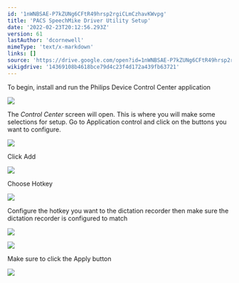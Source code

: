 ```yaml
---
id: '1nWNBSAE-P7kZUNg6CFtR49hrsp2rgiCLmCzhavKWvpg'
title: 'PACS SpeechMike Driver Utility Setup'
date: '2022-02-23T20:12:56.293Z'
version: 61
lastAuthor: 'dcornewell'
mimeType: 'text/x-markdown'
links: []
source: 'https://drive.google.com/open?id=1nWNBSAE-P7kZUNg6CFtR49hrsp2rgiCLmCzhavKWvpg'
wikigdrive: '14369108b4618bce79d4c23f4d172a439fb63721'
---
```

To begin, install and run the Philips Device Control Center application

![](../pacs-speechmike-driver-utility-setup.assets/692b0ac2c2035ef6414a0ee249a34639.png)

The *Control Center* screen will open. This is where you will make some selections for setup. Go to Application control and click on the buttons you want to configure.

![](../pacs-speechmike-driver-utility-setup.assets/3871d608be341e425930fb39f73355e6.png)

Click Add

![](../pacs-speechmike-driver-utility-setup.assets/ccb1e0017fba4c9a719ea0e49350d991.png)

Choose Hotkey

![](../pacs-speechmike-driver-utility-setup.assets/6ce2e252e17920f79369dfce065863d8.png)

Configure the hotkey you want to the dictation recorder then make sure the dictation recorder is configured to match

![](../pacs-speechmike-driver-utility-setup.assets/3c17973721b92cc825e480f31de38713.png)

![](../pacs-speechmike-driver-utility-setup.assets/aef3c26db1fa18904eed21802faaf785.png)

Make sure to click the Apply button

![](../pacs-speechmike-driver-utility-setup.assets/5e28184275ae52b6371a31acdea239c4.png)
